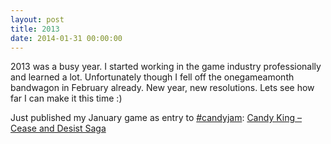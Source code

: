 ```yaml
---
layout: post
title: 2013
date: 2014-01-31 00:00:00
---
```

2013 was a busy year. I started working in the game industry professionally and learned a lot. Unfortunately though I fell off the onegameamonth bandwagon in February already. New year, new resolutions. Lets see how far I can make it this time :)

Just published my January game as entry to [#candyjam](http://itch.io/jam/candyjam): [Candy King – Cease and Desist Saga](http://neiti.itch.io/candy-king---cease-and-desist-saga)
